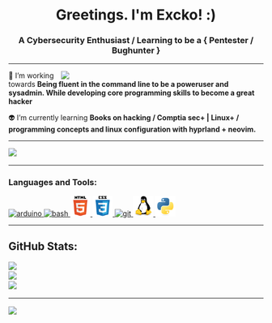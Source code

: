 <h1 align="center">Greetings. I'm Excko! :) </h3>
<h3 align="center">A Cybersecurity Enthusiast / Learning to be a { Pentester / Bughunter } </h3>

---
<img align="right" width="400" src="https://i.pinimg.com/originals/11/33/bf/1133bf5d717d9390816f86f9b04d1f80.gif">

👾 I’m working towards **Being fluent in the command line to be a poweruser and sysadmin. While developing core programming skills to become a great hacker**

👽 I’m currently learning **Books on hacking / Comptia sec+ | Linux+  /  programming concepts and linux configuration with hyprland + neovim.**

---

<a href="https://count.getloli.com/"><img src="https://count.getloli.com/get/@Exck0-exe?theme=rule34"/></a><br/>

---

<h3 align="left">Languages and Tools:</h3>
<p align="left"> <a href="https://www.arduino.cc/" target="_blank" rel="noreferrer"> <img src="https://cdn.worldvectorlogo.com/logos/arduino-1.svg" alt="arduino" width="40" height="40"/> </a> 
<a href="https://www.gnu.org/software/bash/" target="_blank" rel="noreferrer"> <img src="https://www.vectorlogo.zone/logos/gnu_bash/gnu_bash-icon.svg" alt="bash" width="40" height="40"/> </a> 
<a href="https://www.w3.org/html/" target="_blank" rel="noreferrer"> <img src="https://raw.githubusercontent.com/devicons/devicon/master/icons/html5/html5-original-wordmark.svg" alt="html5" width="40" height="40"/> </a>
<a href="https://www.w3schools.com/css/" target="_blank" rel="noreferrer"> <img src="https://raw.githubusercontent.com/devicons/devicon/master/icons/css3/css3-original-wordmark.svg" alt="css3" width="40" height="40"/> </a> 
<a href="https://git-scm.com/" target="_blank" rel="noreferrer"> <img src="https://www.vectorlogo.zone/logos/git-scm/git-scm-icon.svg" alt="git" width="40" height="40"/> </a>  
</a> <a href="https://www.linux.org/" target="_blank" rel="noreferrer"> <img src="https://raw.githubusercontent.com/devicons/devicon/master/icons/linux/linux-original.svg" alt="linux" width="40" height="40"/> </a>  
<a href="https://www.python.org" target="_blank" rel="noreferrer"> <img src="https://raw.githubusercontent.com/devicons/devicon/master/icons/python/python-original.svg" alt="python" width="40" height="40"/> </a> </p>

---


## GitHub Stats:
![](https://github-readme-stats.vercel.app/api?username=Exck0-exe&theme=midnight-purple&hide_border=false&include_all_commits=false&count_private=false) <br>
![](https://github-readme-stats.vercel.app/api/top-langs/?username=Exck0-exe&theme=midnight-purple&hide_border=false&include_all_commits=false&count_private=false&layout=compact) <br>
![](https://github-readme-streak-stats.herokuapp.com/?user=Exck0-exe&theme=midnight-purple&hide_border=false) 

---

<img align="center" height="500" src="https://github.com/Exck0-exe/Exck0-exe/assets/103549130/1b34b9e7-8b12-446e-90f8-1e3078615c50">


